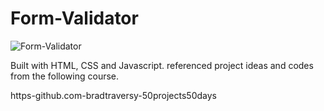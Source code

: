 # Form-Validator

![Form-Validator](https://user-images.githubusercontent.com/118321432/222308914-38ac4e16-f927-4b09-b11d-ea90f446e9ef.PNG)

Built with HTML, CSS and Javascript. referenced project ideas and codes from the following course.

https-github.com-bradtraversy-50projects50days
